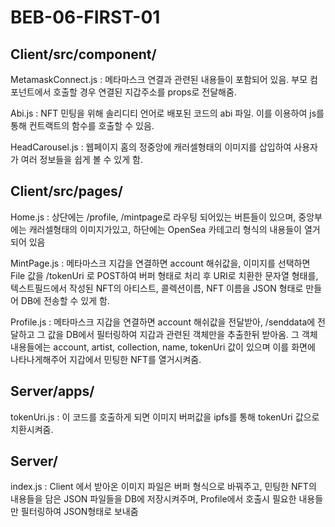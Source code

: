 # BEB-06-FIRST-01
<h2>
Client/src/component/
</h2>
MetamaskConnect.js
: 메타마스크 연결과 관련된 내용들이 포함되어 있음. 부모 컴포넌트에서 호출할 경우 연결된 지갑주소를 props로 전달해줌.

Abi.js
: NFT 민팅을 위해 솔리디티 언어로 배포된 코드의 abi 파일. 이를 이용하여 js를 통해 컨트랙트의 함수를 호출할 수 있음.

HeadCarousel.js
: 웹페이지 홈의 정중앙에 캐러셀형태의 이미지를 삽입하여 사용자가 여러 정보들을 쉽게 볼 수 있게 함.

<h2>
Client/src/pages/
</h2>
Home.js
: 상단에는 /profile, /mintpage로 라우팅 되어있는 버튼들이 있으며, 중앙부에는 캐러셀형태의 이미지가있고, 하단에는 OpenSea 카테고리 형식의 내용들이 열거되어 있음
<p></p>
MintPage.js
: 메타마스크 지갑을 연결하면 account 해쉬값을, 이미지를 선택하면 File 값을  /tokenUri 로 POST하여 버퍼 형태로 처리 후 URI로 치환한 문자열 형태를, 텍스트필드에서 작성된 NFT의 아티스트, 콜렉션이름, NFT 이름을 JSON 형태로 만들어 DB에 전송할 수 있게 함.
<p></p>
Profile.js
: 메타마스크 지갑을 연결하면 account 해쉬값을 전달받아, /senddata에 전달하고 그 값을 DB에서 필터링하여 지갑과 관련된 객체만을 추출한뒤 받아옴. 그 객체 내용들에는 account, artist, collection, name, tokenUri 값이 있으며 이를 화면에 나타나게해주어 지갑에서 민팅한 NFT를 열거시켜줌.

<h2>
Server/apps/
</h2>
tokenUri.js
: 이 코드를 호출하게 되면 이미지 버퍼값을 ipfs를 통해 tokenUri 값으로 치환시켜줌.

<h2>
Server/
</h2>
index.js
: Client 에서 받아온 이미지 파일은 버퍼 형식으로 바꿔주고, 민팅한 NFT의 내용들을 담은 JSON 파일들을 DB에 저장시켜주며, Profile에서 호출시 필요한 내용들만 필터링하여 JSON형태로 보내줌
